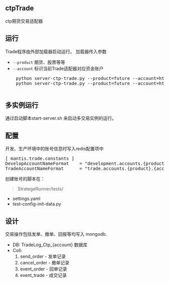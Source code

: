 
ctpTrade 
------
ctp期货交易适配器

## 运行

Trade程序由外部加载器启动运行。
加载器传入参数 
* `--product` 期货、股票等等
* `--account` 标识当前Trade适配器对应资金账户 

<pre>
    python server-ctp-trade.py --product=future --account=htqz-01
    python server-ctp-trade.py --product=future --account=htqh-02 --mode=dev 
    
</pre>

多实例运行
-----

通过启动脚本start-server.sh 来启动多交易实例的运行。

配置
------
开发、生产环境中的账号信息时写入redis配置项中
<pre>
[ mantis.trade.constants ]
DevelopAccountNameFormat    = "development.accounts.{product}.{account}"
TradeAccountNameFormat      = "trade.accounts.{product}.{account}"
</pre>

创建账号的脚本在：
> StrategeRunner/tests/
*   settings.yaml   
*   test-config-init-data.py 



设计
-----
交易操作包括发单、撤单、回报等均写入 mongodb.

* DB: TradeLog_Ctp_{account}  数据库
* Coll: 
    1. send_order   - 发单记录
    2. cancel_order -  撤单记录
    3. event_order  - 回单记录
    4. event_trade  - 成交记录 
    

